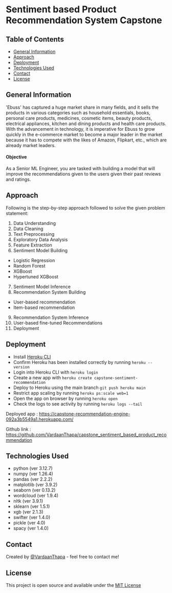 # Sentiment based Product Recommendation System Capstone
> 

## Table of Contents
* [General Information](#general-information)
* [Approach](#approach)
* [Deployment](#deployment)
* [Technologies Used](#technologies-used)
* [Contact](#contact)
* [License](#license)

## General Information
'Ebuss' has captured a huge market share in many fields, and it sells the products in various categories such as household essentials, books, personal care products, medicines, cosmetic items, beauty products, electrical appliances, kitchen and dining products and health care products. With the advancement in technology, it is imperative for Ebuss to grow quickly in the e-commerce market to become a major leader in the market because it has to compete with the likes of Amazon, Flipkart, etc., which are already market leaders.

#### Objective
As a Senior ML Engineer, you are tasked with building a model that will improve the recommendations given to the users given their past reviews and ratings.

## Approach

Following is the step-by-step approach followed to solve the given problem statement:
1. Data Understanding
2. Data Cleaning
3. Text Preprocessing
4. Exploratory Data Analysis
5. Feature Extraction
6. Sentiment Model Building
  - Logistic Regression
  - Random Forest
  - XGBoost
  - Hypertuned XGBoost  
7. Sentiment Model Inference
8. Recommendation System Building
  - User-based recommendation
  - Item-based recommendation
9. Recommendation System Inference
10. User-based fine-tuned Recommendations
11. Deployment

## Deployment

- Install [Heroku CLI](https://devcenter.heroku.com/articles/heroku-cli#install-the-heroku-cli)
- Confirm Heroku has been installed correctly by running `heroku --version`
- Login into Heroku CLI with `heroku login`
- Create a new app with `heroku create capstone-sentiment-recommendation`
- Deploy to Heroku using the main branch `git push heroku main`
- Restrict app scaling by running `heroku ps:scale web=1`
- Open the app on browser by running `heroku open`
- Check the logs to see activity by running `heroku logs --tail`

Deployed app : https://capstone-recommendation-engine-092a3b5549a1.herokuapp.com/

Github link : https://github.com/VardaanThapa/capstone_sentiment_based_product_recommendation

## Technologies Used
- python (ver 3.12.7)
- numpy (ver 1.26.4)
- pandas (ver 2.2.2)
- matplotlib (ver 3.9.2)
- seaborn (ver 0.13.2)
- wordcloud (ver 1.9.4)
- nltk (ver 3.9.1)
- sklearn (ver 1.5.1)
- xgb (ver 2.1.3)
- swifter (ver 1.4.0)
- pickle (ver 4.0)
- spacy (ver 1.4.0)

## Contact
Created by [@VardaanThapa](https://github.com/VardaanThapa) - feel free to contact me!

## License
This project is open source and available under the [MIT License](LICENSE.md)